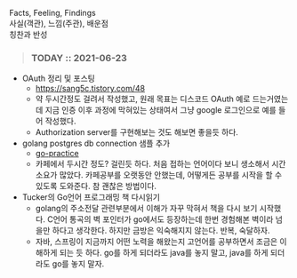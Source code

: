 Facts, Feeling, Findings  
사실(객관), 느낌(주관), 배운점  
칭찬과 반성

> ### TODAY :: 2021-06-23

* OAuth 정리 및 포스팅 
  - https://sang5c.tistory.com/48
  - 약 두시간정도 걸려서 작성했고, 원래 목표는 디스코드 OAuth 예로 드는거였는데 지금 인증 이후 과정에 막혀있는 상태여서 그냥 google 로그인으로 예를 들어 작성했다.
  - Authorization server를 구현해보는 것도 해보면 좋을듯 하다.
* golang postgres db connection 샘플 추가
  - [go-practice](https://github.com/sang5c/go-practice/tree/main/example/database)
  - 카페에서 두시간 정도? 걸린듯 하다. 처음 접하는 언어이다 보니 생소해서 시간소요가 많았다. 카페공부를 오랫동안 안했는데, 어떻게든 공부를 시작을 할 수 있도록 도와준다. 참 괜찮은 방법이다.
* Tucker의 Go언어 프로그래밍 책 다시읽기
  - golang의 주소전달 관련부분에서 이해가 자꾸 막혀서 책을 다시 보기 시작했다. 
    C언어 통곡의 벽 포인터가 go에서도 등장하는데 한번 경험해본 벽이라 넘을만 하다고 생각한다. 
    하지만 금방은 익숙해지지 않는다. 반복, 숙달하자.
  - 자바, 스프링이 지금까지 어떤 노력을 해왔는지 고언어를 공부하면서 조금은 이해하게 되는 듯 하다.
    go를 하게 되더라도 java를 놓지 말고, java를 하게 되더라도 go를 놓지 말자.
